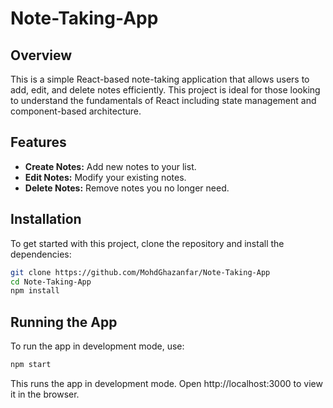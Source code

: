 # Note-Taking-App

## Overview
This is a simple React-based note-taking application that allows users to add, edit, and delete notes efficiently. This project is ideal for those looking to understand the fundamentals of React including state management and component-based architecture.

## Features
- **Create Notes:** Add new notes to your list.
- **Edit Notes:** Modify your existing notes.
- **Delete Notes:** Remove notes you no longer need.

## Installation
To get started with this project, clone the repository and install the dependencies:
```bash
git clone https://github.com/MohdGhazanfar/Note-Taking-App
cd Note-Taking-App
npm install
```
## Running the App
To run the app in development mode, use:
```bash
npm start
```
This runs the app in development mode. Open http://localhost:3000 to view it in the browser.


